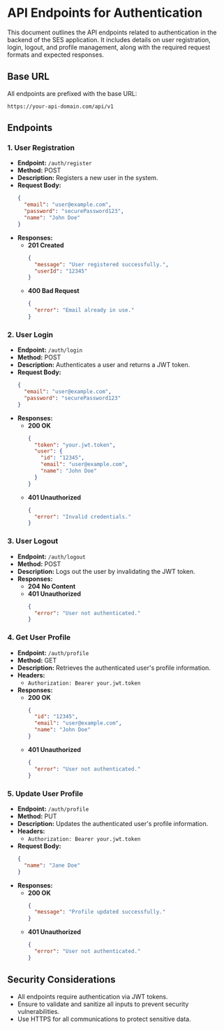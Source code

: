 # API Endpoints for Authentication

This document outlines the API endpoints related to authentication in the backend of the SES application. It includes details on user registration, login, logout, and profile management, along with the required request formats and expected responses.

## Base URL

All endpoints are prefixed with the base URL:

```
https://your-api-domain.com/api/v1
```

## Endpoints

### 1. User Registration

- **Endpoint:** `/auth/register`
- **Method:** POST
- **Description:** Registers a new user in the system.
- **Request Body:**
  ```json
  {
    "email": "user@example.com",
    "password": "securePassword123",
    "name": "John Doe"
  }
  ```
- **Responses:**
  - **201 Created**
    ```json
    {
      "message": "User registered successfully.",
      "userId": "12345"
    }
    ```
  - **400 Bad Request**
    ```json
    {
      "error": "Email already in use."
    }
    ```

### 2. User Login

- **Endpoint:** `/auth/login`
- **Method:** POST
- **Description:** Authenticates a user and returns a JWT token.
- **Request Body:**
  ```json
  {
    "email": "user@example.com",
    "password": "securePassword123"
  }
  ```
- **Responses:**
  - **200 OK**
    ```json
    {
      "token": "your.jwt.token",
      "user": {
        "id": "12345",
        "email": "user@example.com",
        "name": "John Doe"
      }
    }
    ```
  - **401 Unauthorized**
    ```json
    {
      "error": "Invalid credentials."
    }
    ```

### 3. User Logout

- **Endpoint:** `/auth/logout`
- **Method:** POST
- **Description:** Logs out the user by invalidating the JWT token.
- **Responses:**
  - **204 No Content**
  - **401 Unauthorized**
    ```json
    {
      "error": "User not authenticated."
    }
    ```

### 4. Get User Profile

- **Endpoint:** `/auth/profile`
- **Method:** GET
- **Description:** Retrieves the authenticated user's profile information.
- **Headers:**
  - `Authorization: Bearer your.jwt.token`
- **Responses:**
  - **200 OK**
    ```json
    {
      "id": "12345",
      "email": "user@example.com",
      "name": "John Doe"
    }
    ```
  - **401 Unauthorized**
    ```json
    {
      "error": "User not authenticated."
    }
    ```

### 5. Update User Profile

- **Endpoint:** `/auth/profile`
- **Method:** PUT
- **Description:** Updates the authenticated user's profile information.
- **Headers:**
  - `Authorization: Bearer your.jwt.token`
- **Request Body:**
  ```json
  {
    "name": "Jane Doe"
  }
  ```
- **Responses:**
  - **200 OK**
    ```json
    {
      "message": "Profile updated successfully."
    }
    ```
  - **401 Unauthorized**
    ```json
    {
      "error": "User not authenticated."
    }
    ```

## Security Considerations

- All endpoints require authentication via JWT tokens.
- Ensure to validate and sanitize all inputs to prevent security vulnerabilities.
- Use HTTPS for all communications to protect sensitive data.